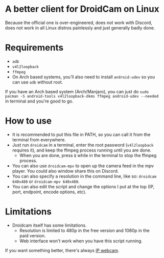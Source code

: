 # A better client for DroidCam on Linux
Because the official one is over-engineered, does not work with Discord, does not work in all Linux distros painlessly and just generally badly done.

# Requirements
+ `adb`
+ `v4l2loopback`
+ `ffmpeg`
+ On Arch based systems, you'll also need to install `android-udev` so you can use `adb` without root.

If you have an Arch based system (Arch/Manjaro), you can just do `sudo pacman -S android-tools v4l2loopback-dkms ffmpeg android-udev --needed` in terminal and you're good to go.

# How to use
+ It is recommended to put this file in PATH, so you can call it from the terminal from everywhere.
+ Just run `droidcam` in a terminal, enter the root password (`v4l2loopback` requires it), and keep the ffmpeg process running until you are done.
  + When you are done, press `Q` while in the terminal to stop the ffmpeg process.
+ You can also use `droidcam-mpv` to open up the camera feed in the mpv player. You could also window share this on Discord.
+ You can also specify a resolution in the command line, like so: `droidcam 640x480` or `droidcam-mpv 640x480`.
+ You can also edit the script and change the options I put at the top (IP, port, endpoint, encode options, etc).

# Limitations
+ Droidcam itself has some limitations.
  + Resolution is limited to 480p in the free version and 1080p in the paid version.
  + Web interface won't work when you have this script running.  

If you want something better, there's always [IP webcam](https://github.com/Kyuunex/ip_webcam_linux_client).

